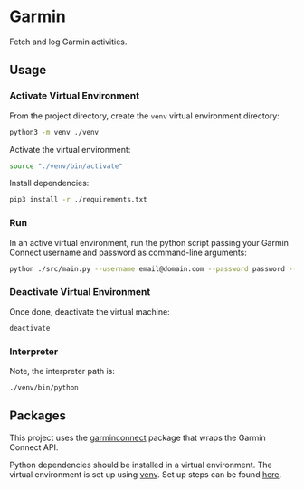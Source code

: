 # Garmin

Fetch and log Garmin activities.

## Usage

### Activate Virtual Environment

From the project directory, create the `venv` virtual environment directory:

```bash
python3 -m venv ./venv
```

Activate the virtual environment:

```bash
source "./venv/bin/activate"
```

Install dependencies:

```bash
pip3 install -r ./requirements.txt
```

### Run

In an active virtual environment, run the python script passing your Garmin Connect username and password as command-line arguments:

```bash
python ./src/main.py --username email@domain.com --password password --tokens ./garmin-tokens
```

### Deactivate Virtual Environment

Once done, deactivate the virtual machine:

```bash
deactivate
```

### Interpreter

Note, the interpreter path is:

```bash
./venv/bin/python
```

## Packages

This project uses the [garminconnect](https://pypi.org/project/garminconnect) package that wraps the Garmin Connect API.

Python dependencies should be installed in a virtual environment.
The virtual environment is set up using [venv](https://docs.python.org/3/library/venv.html).
Set up steps can be found [here](https://www.studytonight.com/post/python-virtual-environment-setup-on-mac-osx-easiest-way).
